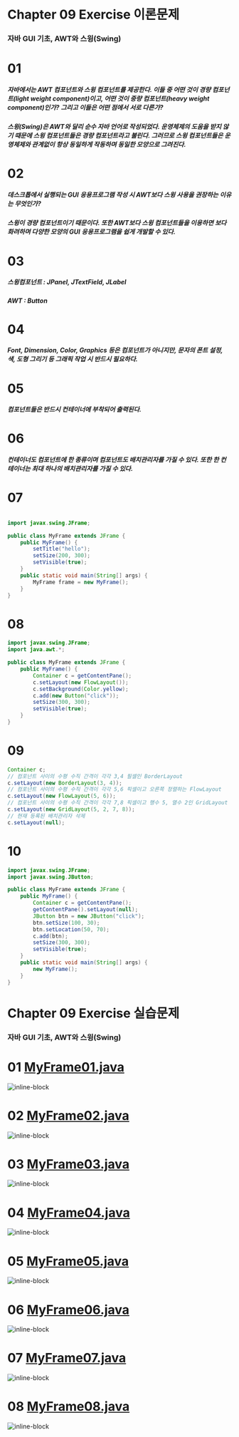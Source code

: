 # Chapter 09 Exercise 이론문제
### 자바 GUI 기초, AWT와 스윙(Swing)

# 01
##### 자바에서는 AWT 컴포넌트와 스윙 컴포넌트를 제공한다. 이들 중 어떤 것이 경량 컴포넌트(light weight component)이고, 어떤 것이 중량 컴포넌트(heavy weight component)인가? 그리고 이들은 어떤 점에서 서로 다른가?
##### 스윙(Swing)은 AWT와 달리 순수 자바 언어로 작성되었다. 운영체제의 도움을 받지 않기 때문에 스윙 컴포넌트들은 경량 컴포넌트라고 불린다. 그러므로 스윙 컴포넌트들은 운영체제와 관계없이 항상 동일하게 작동하며 동일한 모양으로 그려진다.

# 02
##### 데스크톱에서 실행되는 GUI 응용프로그램 작성 시 AWT보다 스윙 사용을 권장하는 이유는 무엇인가?
##### 스윙이 경량 컴포넌트이기 때문이다. 또한 AWT보다 스윙 컴포넌트들을 이용하면 보다 화려하며 다양한 모양의 GUI 응용프로그램을 쉽게 개발할 수 있다.

# 03
##### 스윙컴포넌트 : JPanel, JTextField, JLabel
##### AWT : Button

# 04
##### Font, Dimension, Color, Graphics 등은 컴포넌트가 아니지만, 문자의 폰트 설정, 색, 도형 그리기 등 그래픽 작업 시 반드시 필요하다.

# 05
##### 컴포넌트들은 반드시 컨테이너에 부착되어 출력된다.

# 06
##### 컨테이너도 컴포넌트에 한 종류이며 컴포넌트도 배치관리자를 가질 수 있다. 또한 한 컨테이너는 최대 하나의 배치관리자를 가질 수 있다.

# 07
```java

import javax.swing.JFrame;

public class MyFrame extends JFrame {
    public MyFrame() {
        setTitle("hello");
        setSize(200, 300);
        setVisible(true);
    }
    public static void main(String[] args) {
        MyFrame frame = new MyFrame();
    }
}
```

# 08
```java
import javax.swing.JFrame;
import java.awt.*;

public class MyFrame extends JFrame {
    public MyFrame() {
        Container c = getContentPane();
        c.setLayout(new FlowLayout());
        c.setBackground(Color.yellow);
        c.add(new Button("click"));
        setSize(300, 300);
        setVisible(true);
    }
}
```

# 09
```java
Container c;
// 컴포넌트 사이의 수평 수직 간격이 각각 3,4 필셀인 BorderLayout
c.setLayout(new BorderLayout(3, 4));
// 컴포넌트 사이의 수평 수직 간격이 각각 5,6 픽셀이고 오른쪽 정렬하는 FlowLayout
c.setLayout(new FlowLayout(5, 6));
// 컴포넌트 사이의 수평 수직 간격이 각각 7,8 픽셀이고 행수 5, 열수 2인 GridLayout
c.setLayout(new GridLayout(5, 2, 7, 8));
// 현재 등록된 배치관리자 삭제
c.setLayout(null);
```

# 10

```java
import javax.swing.JFrame;
import javax.swing.JButton;

public class MyFrame extends JFrame {
    public MyFrame() {
        Container c = getContentPane();
        getContentPane().setLayout(null);
        JButton btn = new JButton("click");
        btn.setSize(100, 30);
        btn.setLocation(50, 70);
        c.add(btn);
        setSize(300, 300);
        setVisible(true);
    }
    public static void main(String[] args) {
        new MyFrame();
    }
}
```

# Chapter 09 Exercise 실습문제
### 자바 GUI 기초, AWT와 스윙(Swing)

# 01 [MyFrame01.java](./MyFrame01.java)
![inline-block](./img/MyFrame01.png)

# 02 [MyFrame02.java](./MyFrame02.java)
![inline-block](./img/MyFrame02.png)

# 03 [MyFrame03.java](./MyFrame03.java)
![inline-block](./img/MyFrame03.png)

# 04 [MyFrame04.java](./MyFrame04.java)
![inline-block](./img/MyFrame04.png)

# 05 [MyFrame05.java](./MyFrame05.java)
![inline-block](./img/MyFrame05.png)

# 06 [MyFrame06.java](./MyFrame06.java)
![inline-block](./img/MyFrame06.png)

# 07 [MyFrame07.java](./MyFrame07.java)
![inline-block](./img/MyFrame07.png)

# 08 [MyFrame08.java](./MyFrame08.java)
![inline-block](./img/MyFrame08.png)
